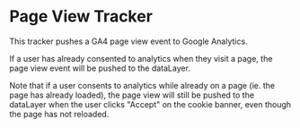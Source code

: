 # Page View Tracker

This tracker pushes a GA4 page view event to Google Analytics. 

If a user has already consented to analytics when they visit a page, the page view event will be pushed to the dataLayer.

Note that if a user consents to analytics while already on a page (ie. the page has already loaded), the page view will 
still be pushed to the dataLayer when the user clicks "Accept" on the cookie banner, even though the page has not
reloaded. 